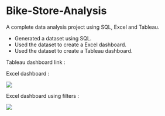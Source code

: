 # Bike-Store-Analysis
A complete data analysis project using SQL, Excel and Tableau. 
- Generated a dataset using SQL.
- Used the dataset to create a Excel dashboard.
- Used the dataset to create a Tableau dashboard.

Tableau dashboard link :

Excel dashboard : 

![](https://github.com/aditijaiiin/Bike-Store-Analysis/assets/58888578/618b69ad-f517-4275-8459-302507fad7be)

Excel dashboard using filters : 

![](https://github.com/aditijaiiin/Bike-Store-Analysis/assets/58888578/ae164a59-241e-4e70-8da5-4ebf8587fc80)
